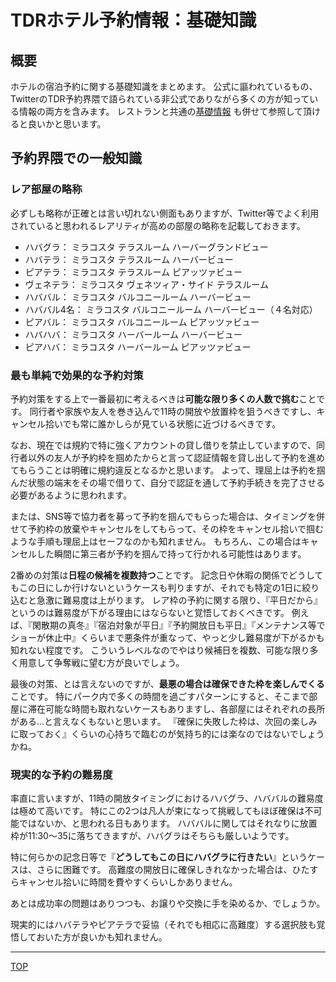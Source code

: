 # TDRホテル予約情報：基礎知識

## 概要

ホテルの宿泊予約に関する基礎知識をまとめます。
公式に謳われているもの、TwitterのTDR予約界隈で語られている非公式でありながら多くの方が知っている情報の両方を含みます。
レストランと共通の[基礎情報](../common/basics.md) も併せて参照して頂けると良いかと思います。


## 予約界隈での一般知識

### レア部屋の略称

必ずしも略称が正確とは言い切れない側面もありますが、Twitter等でよく利用されていると思われるレアリティが高めの部屋の略称を記載しておきます。

* ハバグラ： ミラコスタ テラスルーム ハーバーグランドビュー
* ハバテラ： ミラコスタ テラスルーム ハーバービュー
* ピアテラ： ミラコスタ テラスルーム ピアッツァビュー
* ヴェネテラ： ミラコスタ ヴェネツィア・サイド テラスルーム
* ハババル： ミラコスタ バルコニールーム ハーバービュー
* ハババル4名： ミラコスタ バルコニールーム ハーバービュー（４名対応）
* ピアバル： ミラコスタ バルコニールーム ピアッツァビュー
* ハバハバ： ミラコスタ ハーバールーム ハーバービュー
* ピアハバ： ミラコスタ ハーバールーム ピアッツァビュー


### 最も単純で効果的な予約対策

予約対策をする上で一番最初に考えるべきは**可能な限り多くの人数で挑む**ことです。
同行者や家族や友人を巻き込んで11時の開放や放置枠を狙うべきですし、キャンセル拾いでも常に誰かしらが見ている状態に近づけるべきです。

なお、現在では規約で特に強くアカウントの貸し借りを禁止していますので、同行者以外の友人が予約枠を掴めたからと言って認証情報を貸し出して予約を進めてもらうことは明確に規約違反となるかと思います。
よって、理屈上は予約を掴んだ状態の端末をその場で借りて、自分で認証を通して予約手続きを完了させる必要があるように思われます。

または、SNS等で協力者を募って予約を掴んでもらった場合は、タイミングを併せて予約枠の放棄やキャンセルをしてもらって、その枠をキャンセル拾いで掴むような手順も理屈上はセーフなのかも知れません。
もちろん、この場合はキャンセルした瞬間に第三者が予約を掴んで持って行かれる可能性はあります。

2番めの対策は**日程の候補を複数持つ**ことです。
記念日や休暇の関係でどうしてもこの日にしか行けないというケースも判りますが、それでも特定の1日に絞り込むと急激に難易度は上がります。
レア枠の予約に関する限り、『平日だから』というのは難易度が下がる理由にはならないと覚悟しておくべきです。
例えば、『閑散期の真冬』『宿泊対象が平日』『予約開放日も平日』『メンテナンス等でショーが休止中』くらいまで悪条件が重なって、やっと少し難易度が下がるかも知れない程度です。
こういうレベルなのでやはり候補日を複数、可能な限り多く用意して争奪戦に望む方が良いでしょう。

最後の対策、とは言えないのですが、**最悪の場合は確保できた枠を楽しんでくる**ことです。
特にパーク内で多くの時間を過ごすパターンにすると、そこまで部屋に滞在可能な時間も取れないケースもありますし、各部屋にはそれぞれの長所がある…と言えなくもないと思います。
『確保に失敗した枠は、次回の楽しみに取っておく』くらいの心持ちで臨むのが気持ち的には楽なのではないでしょうかね。


### 現実的な予約の難易度

率直に言いますが、11時の開放タイミングにおけるハバグラ、ハババルの難易度は極めて高いです。
特にこの2つは凡人が束になって挑戦してもほぼ確保は不可能ではないか、と思われる日もあります。
ハババルに関してはそれなりに放置枠が11:30～35に落ちてきますが、ハバグラはそちらも厳しいようです。

特に何らかの記念日等で『**どうしてもこの日にハバグラに行きたい**』というケースは、さらに困難です。
高難度の開放日に確保しきれなかった場合は、ひたすらキャンセル拾いに時間を費やすくらいしかありません。

あとは成功率の問題はありつつも、お譲りや交換に手を染めるか、でしょうか。

現実的にはハバテラやピアテラで妥協（それでも相応に高難度）する選択肢も覚悟しておいた方が良いかも知れません。


----

[TOP](/README.md)

